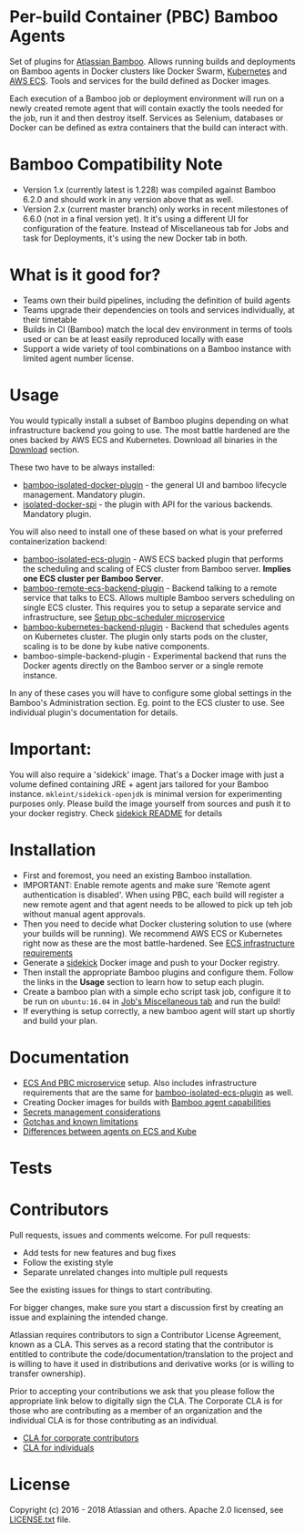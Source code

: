 Per-build Container (PBC) Bamboo Agents
==============

Set of plugins for [Atlassian Bamboo](https://www.atlassian.com/software/bamboo). Allows running builds and deployments
on Bamboo agents in Docker clusters like Docker Swarm, [Kubernetes](https://kubernetes.io/) and [AWS ECS](https://aws.amazon.com/ecs/). Tools and services for the build defined
as Docker images.

Each execution of a Bamboo job or deployment environment will run on a newly created remote agent
that will contain exactly the tools needed for the job, run it and then destroy itself. Services as Selenium, databases or Docker
can be defined as extra containers that the build can interact with.


Bamboo Compatibility Note
=========================

* Version 1.x (currently latest is 1.228) was compiled against Bamboo 6.2.0 and should work in any version above that as well.
* Version 2.x (current master branch) only works in recent milestones of 6.6.0 (not in a final version yet). 
It it's using a different UI for configuration of the feature. Instead of Miscellaneous tab for Jobs and task for Deployments,
it's using the new Docker tab in both. 

What is it good for?
====================

* Teams own their build pipelines, including the definition of build agents
* Teams upgrade their dependencies on tools and services individually, at their timetable
* Builds in CI (Bamboo) match the local dev environment in terms of tools used or can be at least easily reproduced locally with ease
* Support a wide variety of tool combinations on a Bamboo instance with limited agent number license.


Usage
======

You would typically install a subset of Bamboo plugins depending on what infrastructure backend you going to use.
The most battle hardened are the ones backed by AWS ECS and Kubernetes. Download all binaries in the [Download](https://bitbucket.org/atlassian/per-build-container/downloads/) section.

These two have to be always installed:

* [bamboo-isolated-docker-plugin](bamboo-isolated-docker-plugin/README.md) - the general UI and bamboo lifecycle management. Mandatory plugin.
* [isolated-docker-spi](isolated-docker-spi/README.md) - the plugin with API for the various backends. Mandatory plugin.

You will also need to install one of these based on what is your preferred containerization backend:

* [bamboo-isolated-ecs-plugin](bamboo-isolated-ecs-plugin/README.md) - AWS ECS backed plugin that performs the scheduling and scaling of ECS cluster from Bamboo server. __Implies one ECS cluster per Bamboo Server__.
* [bamboo-remote-ecs-backend-plugin](bamboo-remote-ecs-backend-plugin/README.md) - Backend talking to a remote service that talks to ECS. Allows multiple Bamboo servers scheduling on single ECS cluster. This
requires you to setup a separate service and infrastructure, see [Setup pbc-scheduler microservice](ecs-scheduler-service/README.md)
* [bamboo-kubernetes-backend-plugin](bamboo-kubernetes-backend-plugin/README.md) - Backend that schedules agents on Kubernetes cluster. The plugin only starts pods on the cluster, scaling is to be done by kube native components.
* bamboo-simple-backend-plugin - Experimental backend that runs the Docker agents directly on the Bamboo server or a single remote instance.

In any of these cases you will have to configure some global settings in the Bamboo's Administration section. Eg. point to the ECS cluster to use. See individual plugin's documentation for details.

Important:
==========
You will also require a 'sidekick' image. That's a Docker image with just a volume defined containing JRE + agent jars tailored for your Bamboo instance.
`mkleint/sidekick-openjdk` is minimal version for experimenting purposes only.
Please build the image yourself from sources and push it to your docker registry. Check [sidekick README](sidekick/README.md) for details


Installation
============

* First and foremost, you need an existing Bamboo installation.
* IMPORTANT: Enable remote agents and make sure 'Remote agent authentication is disabled'. When using PBC, each build will register a new remote agent 
and that agent needs to be allowed to pick up teh job without manual agent approvals.
* Then you need to decide what Docker clustering solution to use (where your builds will be running).
We recommend AWS ECS or Kubernetes right now as these are the most battle-hardened. See [ECS infrastructure requirements](ecs-scheduler-service/README.md)
* Generate a [sidekick](sidekick/README.md) Docker image and push to your Docker registry.
* Then install the appropriate Bamboo plugins and configure them. Follow the links in the __Usage__ section to learn how to setup each plugin.
* Create a bamboo plan with a simple echo script task job, configure it to be run on `ubuntu:16.04` in [Job's Miscellaneous tab](bamboo-isolated-docker-plugin/README.md) and run the build!
* If everything is setup correctly, a new bamboo agent will start up shortly and build your plan.


Documentation
=============

* [ECS And PBC microservice](ecs-scheduler-service/README.md) setup. Also includes infrastructure requirements that are the same for [bamboo-isolated-ecs-plugin](bamboo-isolated-ecs-plugin/README.md) as well.
* Creating Docker images for builds with [Bamboo agent capabilities](sidekick/capabilities.md)
* [Secrets management considerations](sidekick/secrets.md)
* [Gotchas and known limitations](knownlimitations.md)
* [Differences between agents on ECS and Kube](extra-containers.md)

Tests
=====


Contributors
============

Pull requests, issues and comments welcome. For pull requests:

* Add tests for new features and bug fixes
* Follow the existing style
* Separate unrelated changes into multiple pull requests

See the existing issues for things to start contributing.

For bigger changes, make sure you start a discussion first by creating
an issue and explaining the intended change.

Atlassian requires contributors to sign a Contributor License Agreement,
known as a CLA. This serves as a record stating that the contributor is
entitled to contribute the code/documentation/translation to the project
and is willing to have it used in distributions and derivative works
(or is willing to transfer ownership).

Prior to accepting your contributions we ask that you please follow the appropriate
link below to digitally sign the CLA. The Corporate CLA is for those who are
contributing as a member of an organization and the individual CLA is for
those contributing as an individual.

* [CLA for corporate contributors](https://na2.docusign.net/Member/PowerFormSigning.aspx?PowerFormId=e1c17c66-ca4d-4aab-a953-2c231af4a20b)
* [CLA for individuals](https://na2.docusign.net/Member/PowerFormSigning.aspx?PowerFormId=3f94fbdc-2fbe-46ac-b14c-5d152700ae5d)

License
========

Copyright (c) 2016 - 2018 Atlassian and others.
Apache 2.0 licensed, see [LICENSE.txt](LICENSE.txt) file.

